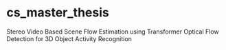 # cs_master_thesis
Stereo Video Based Scene Flow  Estimation using Transformer Optical Flow Detection for 3D Object Activity Recognition

